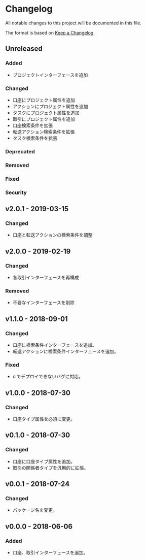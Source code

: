 # Changelog

All notable changes to this project will be documented in this file.

The format is based on [Keep a Changelog](http://keepachangelog.com/).

## Unreleased

### Added

- プロジェクトインターフェースを追加

### Changed

- 口座にプロジェクト属性を追加
- アクションにプロジェクト属性を追加
- タスクにプロジェクト属性を追加
- 取引にプロジェクト属性を追加
- 口座検索条件を拡張
- 転送アクション検索条件を拡張
- タスク検索条件を拡張

### Deprecated

### Removed

### Fixed

### Security

## v2.0.1 - 2019-03-15

### Changed

- 口座と転送アクションの検索条件を調整

## v2.0.0 - 2019-02-19

### Changed

- 各取引インターフェースを再構成

### Removed

- 不要なインターフェースを削除

## v1.1.0 - 2018-09-01

### Changed

- 口座に検索条件インターフェースを追加。
- 転送アクションに検索条件インターフェースを追加。

### Fixed

- ciでデプロイできないバグに対応。

## v1.0.0 - 2018-07-30

### Changed

- 口座タイプ属性を必須に変更。

## v0.1.0 - 2018-07-30

### Changed

- 口座に口座タイプ属性を追加。
- 取引の関係者タイプを汎用的に拡張。

## v0.0.1 - 2018-07-24

### Changed

- パッケージ名を変更。

## v0.0.0 - 2018-06-06

### Added

- 口座、取引インターフェースを追加。
